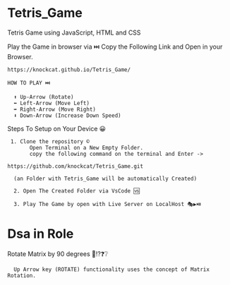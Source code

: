# Tetris_Game
Tetris Game using JavaScript, HTML and CSS

Play the Game in browser via ⏭️
Copy the Following Link and Open in your Browser.

```
https://knockcat.github.io/Tetris_Game/
```

    HOW TO PLAY ⏭️
```  
  ⬆️ Up-Arrow (Rotate)
  ⬅️ Left-Arrow (Move Left)
  ➡️ Right-Arrow (Move Right)
  ⬇️ Down-Arrow (Increase Down Speed)
```

  Steps To Setup on Your Device 😀
 
 ```
  1. Clone the repository ©️
        Open Terminal on a New Empty Folder.
        copy the following command on the terminal and Enter ->
```   
```
https://github.com/knockcat/Tetris_Game.git
```
```
  (an Folder with Tetris_Game will be automatically Created)
       
  2. Open The Created Folder via VsCode 🆚
  
  3. Play The Game by open with Live Server on LocalHost 🎭▶️⏯️
```

# Dsa in Role 
  Rotate Matrix by 90 degrees 🤔⁉️❓❔
  
```
  Up Arrow key (ROTATE) functionality uses the concept of Matrix Rotation.
```
